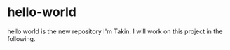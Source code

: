 # hello-world
hello world is the new repository
I'm Takin. I will work on this project in the following.
